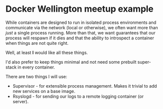 # Docker Wellington meetup example

While containers are designed to run in isolated process environments and
communicate via the network (local or otherwise), we often want more than
*just* a single process running. More than that, we want guarantees that our
process will respawn if it dies and that the ability to introspect a container
when things are not quite right.

Well, at least **I** would like all these things.

I'd also prefer to keep things minimal and not need some prebuilt super-stack
in every container.

There are two things I will use:

* Supervisor - for extensible process management. Makes it trivial to add new
services on a base image.
* Rsyslogd - for sending our logs to a remote logging container (or server).

